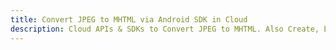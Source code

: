 ---title: Convert JPEG to MHTML via Android SDK in Clouddescription: Cloud APIs & SDKs to Convert JPEG to MHTML. Also Create, Edit & Render Microsoft Word & OpenOffice documents in the Cloud.---
